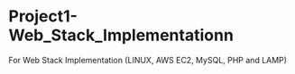 # Project1-Web_Stack_Implementationn
For Web Stack Implementation (LINUX, AWS EC2, MySQL, PHP and LAMP)
